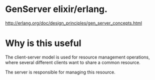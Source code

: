 # GenServer elixir/erlang.

http://erlang.org/doc/design_principles/gen_server_concepts.html

# Why is this useful

The client-server model is used for resource management operations, where several different clients want to share a common resource. 

The server is responsible for managing this resource.
